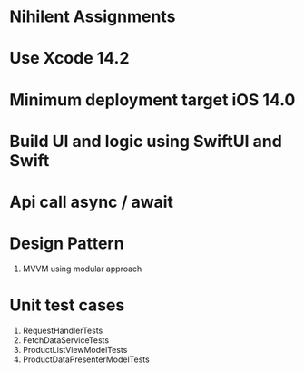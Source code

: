 # Nihilent Assignments

# Use Xcode 14.2 

# Minimum deployment target iOS 14.0

# Build UI and logic using SwiftUI and Swift

# Api call async / await

# Design Pattern 

1. MVVM using modular approach

# Unit test cases 

1. RequestHandlerTests
2. FetchDataServiceTests
3. ProductListViewModelTests
4. ProductDataPresenterModelTests

